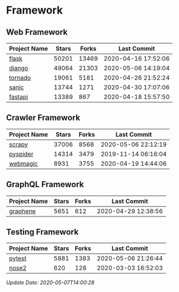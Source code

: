 # Framework

## Web Framework

| Project Name | Stars | Forks | Last Commit |
| ------------ | ----- | ----- | ----------- |
| [flask](https://github.com/pallets/flask) | 50201 | 13469 | 2020-04-16 17:52:06 |
| [django](https://github.com/django/django) | 49064 | 21303 | 2020-05-06 14:19:04 |
| [tornado](https://github.com/tornadoweb/tornado) | 19061 | 5181 | 2020-04-26 21:52:24 |
| [sanic](https://github.com/huge-success/sanic) | 13744 | 1271 | 2020-04-30 17:07:06 |
| [fastapi](https://github.com/tiangolo/fastapi) | 13389 | 867 | 2020-04-18 15:57:50 |

## Crawler Framework

| Project Name | Stars | Forks | Last Commit |
| ------------ | ----- | ----- | ----------- |
| [scrapy](https://github.com/scrapy/scrapy) | 37006 | 8568 | 2020-05-06 22:12:19 |
| [pyspider](https://github.com/binux/pyspider) | 14314 | 3479 | 2019-11-14 06:16:04 |
| [webmagic](https://github.com/code4craft/webmagic) | 8931 | 3755 | 2020-04-19 14:44:06 |

## GraphQL Framework

| Project Name | Stars | Forks | Last Commit |
| ------------ | ----- | ----- | ----------- |
| [graphene](https://github.com/graphql-python/graphene) | 5651 | 612 | 2020-04-29 12:38:56 |

## Testing Framework

| Project Name | Stars | Forks | Last Commit |
| ------------ | ----- | ----- | ----------- |
| [pytest](https://github.com/pytest-dev/pytest) | 5881 | 1383 | 2020-05-06 21:26:44 |
| [nose2](https://github.com/nose-devs/nose2) | 620 | 128 | 2020-03-03 16:52:03 |

*Update Date: 2020-05-07T14:00:28*